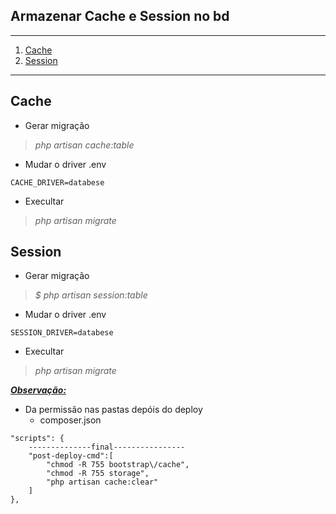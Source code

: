 ## Armazenar Cache e Session no bd
*******
 1. [Cache](#cache)
 2. [Session](#session)
*******
<div id='cache'/>

## Cache
* Gerar migração
>*php artisan cache:table*
* Mudar o driver .env
```
CACHE_DRIVER=databese
```
* Execultar 
>*php artisan migrate*

<div id='session'/>

## Session
* Gerar migração
>*$ php artisan session:table*
* Mudar o driver .env
```
SESSION_DRIVER=databese
```
* Execultar 
>*php artisan migrate*

**[*Observação:*](#)**

   * Da  permissão nas pastas depóis do deploy
        * composer.json
     
```
"scripts": {
    --------------final----------------
    "post-deploy-cmd":[
        "chmod -R 755 bootstrap\/cache",
        "chmod -R 755 storage",
        "php artisan cache:clear"
    ]
},
 
   
```
    
